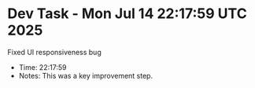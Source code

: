 # Dev Task - Mon Jul 14 22:17:59 UTC 2025
Fixed UI responsiveness bug
- Time: 22:17:59
- Notes: This was a key improvement step.
